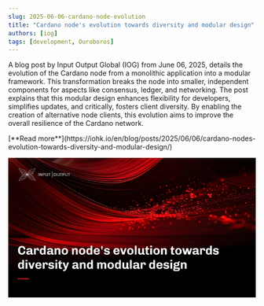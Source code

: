 ```yaml
---
slug: 2025-06-06-cardano-node-evolution
title: "Cardano node's evolution towards diversity and modular design"
authors: [iog]
tags: [development, Ouroboros]
---
```


A blog post by Input Output Global (IOG) from June 06, 2025, details the evolution of the Cardano node from a monolithic application into a modular framework. This transformation breaks the node into smaller, independent components for aspects like consensus, ledger, and networking. The post explains that this modular design enhances flexibility for developers, simplifies updates, and critically, fosters client diversity. By enabling the creation of alternative node clients, this evolution aims to improve the overall resilience of the Cardano network.

<div style={{ textAlign: 'right' }}>
 [**Read more**](https://iohk.io/en/blog/posts/2025/06/06/cardano-nodes-evolution-towards-diversity-and-modular-design/) 
</div>

 ![Ouroboros Genesis](./banner.webp)

